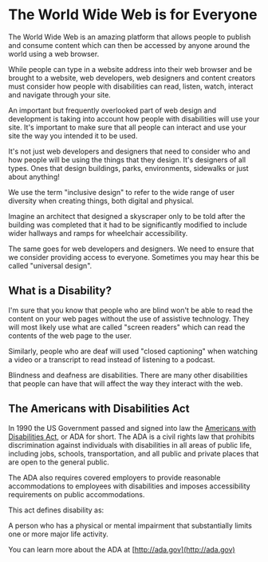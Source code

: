 # The World Wide Web is for Everyone

The World Wide Web is an amazing platform that allows people to publish and consume content which can then be accessed by anyone around the world using a web browser.

While people can type in a website address into their web browser and be brought to a website, web developers, web designers and content creators must consider how people with disabilities can read, listen, watch, interact and navigate through your site.

An important but frequently overlooked part of web design and development is taking into account how people with disabilities will use your site. It's important to make sure that all people can interact and use your site the way you intended it to be used.

It's not just web developers and designers that need to consider who and how people will be using the things that they design. It's designers of all types. Ones that design buildings, parks, environments, sidewalks or just about anything! 

We use the term "inclusive design" to refer to the wide range of user diversity when creating things, both digital and physical.

Imagine an architect that designed a skyscraper only to be told after the building was completed that it had to be significantly modified to include wider hallways and ramps for wheelchair accessibility.

The same goes for web developers and designers. We need to ensure that we consider providing access to everyone. Sometimes you may hear this be called "universal design".  

## What is a Disability?

I'm sure that you know that people who are blind won't be able to read the content on your web pages without the use of assistive technology. They will most likely use what are called "screen readers" which can read the contents of the web page to the user. 

Similarly, people who are deaf will used "closed captioning" when watching a video or a transcript to read instead of listening to a podcast.

Blindness and deafness are disabilities. There are many other disabilities that people can have that will affect the way they interact with the web.

## The Americans with Disabilities Act

In 1990 the US Government passed and signed into law the [Americans with Disabilities Act](https://en.wikipedia.org/wiki/Americans_with_Disabilities_Act_of_1990), or ADA for short. The ADA is a civil rights law that prohibits discrimination against individuals with disabilities in all areas of public life, including jobs, schools, transportation, and all public and private places that are open to the general public.

The ADA also requires covered employers to provide reasonable accommodations to employees with disabilities and imposes accessibility requirements on public accommodations.

This act defines disability as:

A person who has a physical or mental impairment that substantially limits one or more major life activity.

You can learn more about the ADA at [http://ada.gov](http://ada.gov)

